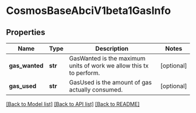 # CosmosBaseAbciV1beta1GasInfo

## Properties
Name | Type | Description | Notes
------------ | ------------- | ------------- | -------------
**gas_wanted** | **str** | GasWanted is the maximum units of work we allow this tx to perform. | [optional] 
**gas_used** | **str** | GasUsed is the amount of gas actually consumed. | [optional] 

[[Back to Model list]](../README.md#documentation-for-models) [[Back to API list]](../README.md#documentation-for-api-endpoints) [[Back to README]](../README.md)

